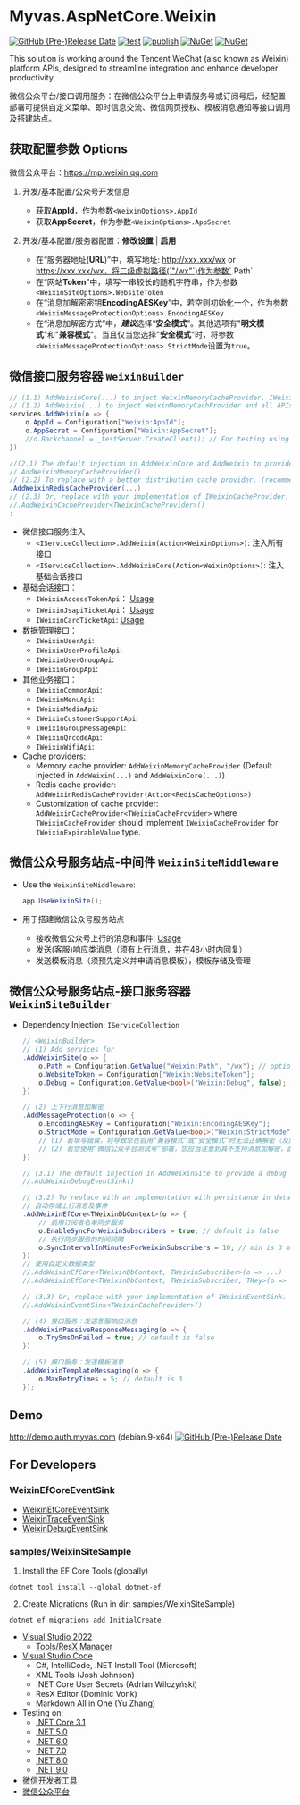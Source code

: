 # Myvas.AspNetCore.Weixin

[![GitHub (Pre-)Release Date](https://img.shields.io/github/release-date-pre/myvas/AspNetCore.Weixin?label=github)](https://github.com/myvas/AspNetCore.Weixin)
[![test](https://github.com/myvas/AspNetCore.Weixin/actions/workflows/test.yml/badge.svg)](https://github.com/myvas/AspNetCore.Weixin/actions/workflows/test.yml)
[![publish](https://github.com/myvas/AspNetCore.Weixin/actions/workflows/publish.yml/badge.svg)](https://github.com/myvas/AspNetCore.Weixin/actions/workflows/publish.yml)
[![NuGet](https://img.shields.io/nuget/v/Myvas.AspNetCore.Weixin.svg)](https://www.nuget.org/packages/Myvas.AspNetCore.Weixin)
[![NuGet](https://img.shields.io/nuget/vpre/Myvas.AspNetCore.Weixin.svg)](https://www.nuget.org/packages/Myvas.AspNetCore.Weixin)

This solution is working around the Tencent WeChat (also known as Weixin) platform APIs, designed to streamline integration and enhance developer productivity.

微信公众平台/接口调用服务：在微信公众平台上申请服务号或订阅号后，经配置部署可提供自定义菜单、即时信息交流、微信网页授权、模板消息通知等接口调用及搭建站点。

## 获取配置参数 Options

微信公众平台：https://mp.weixin.qq.com

1. 开发/基本配置/公众号开发信息

   - 获取**AppId**，作为参数`<WeixinOptions>.AppId`
   - 获取**AppSecret**，作为参数`<WeixinOptions>.AppSecret`

2. 开发/基本配置/服务器配置：**修改设置** | **启用**

   - 在“服务器地址(**URL**)”中，填写地址: http://xxx.xxx/wx or https://xxx.xxx/wx，将二级虚拟路径(`"/wx"`)作为参数`<WeixinSiteOptions>.Path`
   - 在“网站**Token**”中，填写一串较长的随机字符串，作为参数`<WeixinSiteOptions>.WebsiteToken`
   - 在“消息加解密密钥**EncodingAESKey**”中，若空则初始化一个，作为参数`<WeixinMessageProtectionOptions>.EncodingAESKey`
   - 在“消息加解密方式”中，***建议***选择“**安全模式**”。其他选项有"**明文模式**"和"**兼容模式**"。当且仅当您选择"**安全模式**"时，将参数`<WeixinMessageProtectionOptions>.StrictMode`设置为`true`。

## 微信接口服务容器 `WeixinBuilder`

```csharp
// (1.1) AddWeixinCore(...) to inject WeixinMemoryCacheProvider, IWeixinAccessTokenApi, IWeixinJsapiTicketApi, IWeixinCardTicketApi.
// (1.2) AddWeixin(...) to inject WeixinMemoryCachProvider and all APIs (see the list below).
services.AddWeixin(o => {
	o.AppId = Configuration["Weixin:AppId"];
	o.AppSecret = Configuration["Weixin:AppSecret"];
	//o.Backchannel = _testServer.CreateClient(); // For testing using a fake TestServer
})

//(2.1) The default injection in AddWeixinCore and AddWeixin to provide a memory cache provider implemented IWeixinCacheProvider as default.
//.AddWeixinMemoryCacheProvider() 
// (2.2) To replace with a better distribution cache provider. (recommended)
.AddWeixinRedisCacheProvider(...)
// (2.3) Or, replace with your implementation of IWeixinCacheProvider.
//.AddWeixinCacheProvider<TWeixinCacheProvider>()
;
```

- 微信接口服务注入
  - `<IServiceCollection>.AddWeixin(Action<WeixinOptions>)`: 注入所有接口
  - `<IServiceCollection>.AddWeixinCore(Action<WeixinOptions>)`: 注入基础会话接口
- 基础会话接口：
  - `IWeixinAccessTokenApi`： [Usage](docs/Usages/IWeixinAccessTokenApi.md)
  - `IWeixinJsapiTicketApi`： [Usage](docs/Usages/IWeixinJsapiTicketApi.md)
  - `IWeixinCardTicketApi`: [Usage](docs/Usages/IWeixinCardTicketApi.md)
- 数据管理接口：
  - `IWeixinUserApi`: 
  - `IWeixinUserProfileApi`: 
  - `IWeixinUserGroupApi`: 
  - `IWeixinGroupApi`: 
- 其他业务接口：
  - `IWeixinCommonApi`: 
  - `IWeixinMenuApi`: 
  - `IWeixinMediaApi`: 
  - `IWeixinCustomerSupportApi`: 
  - `IWeixinGroupMessageApi`: 
  - `IWeixinQrcodeApi`: 
  - `IWeixinWifiApi`: 
- Cache providers:
  - Memory cache provider: `AddWeixinMemoryCacheProvider` (Default injected in `AddWeixin(...)` and `AddWeixinCore(...)`)
  - Redis cache provider: `AddWeixinRedisCacheProvider(Action<RedisCacheOptions>)`
  - Customization of cache provider: `AddWeixinCacheProvider<TWeixinCacheProvider>` where `TWeixinCacheProvider` should implement `IWeixinCacheProvider` for `IWeixinExpirableValue` type.

## 微信公众号服务站点-中间件 `WeixinSiteMiddleware`

- Use the `WeixinSiteMiddleware`: 

	```csharp
	app.UseWeixinSite();
	```

- 用于搭建微信公众号服务站点
  - 接收微信公众号上行的消息和事件: [Usage](docs/Usages/WeixinEventSink.md)
  - 发送(客服)响应类消息（须有上行消息，并在48小时内回复）
  - 发送模板消息（须预先定义并申请消息模板），模板存储及管理

## 微信公众号服务站点-接口服务容器 `WeixinSiteBuilder`

- Dependency Injection: `IServiceCollection`

	```csharp
	// <WeixinBuilder>
  // (1) Add services for 
	.AddWeixinSite(o => {
		o.Path = Configuration.GetValue("Weixin:Path", "/wx"); // optional, default is "/wx"
		o.WebsiteToken = Configuration["Weixin:WebsiteToken"];
		o.Debug = Configuration.GetValue<bool>("Weixin:Debug", false); // optional, default is false (Do NOT allow `微信web开发者工具(wechatdevtools)` and other browsers to access)
	})
  
	// (2) 上下行消息加解密
	.AddMessageProtection(o => {
		o.EncodingAESKey = Configuration["Weixin:EncodingAESKey"];    
		o.StrictMode = Configuration.GetValue<bool>("Weixin:StrictMode", false); // default is false (compatible with ClearText)
		// (1) 若填写错误，将导致您在启用“兼容模式”或“安全模式”时无法正确解密（及加密）；
		// (2) 若您使用“微信公众平台测试号”部署，您应当注意到其不支持消息加解密，此时须用空字符串或不配置。
	})

  // (3.1) The default injection in AddWeixinSite to provide a debug output on received Weixin messages and events.
  //.AddWeixinDebugEventSink() 

  // (3.2) To replace with an implementation with persistance in database. 
	// 自动存储上行消息及事件
	.AddWeixinEfCore<TWeixinDbContext>(o => {
		// 启用订阅者名单同步服务
		o.EnableSyncForWeixinSubscribers = true; // default is false
		// 执行同步服务的时间间隔
		o.SyncIntervalInMinutesForWeixinSubscribers = 10; // min is 3 minutes
	})
	// 使用自定义数据类型
	//.AddWeixinEfCore<TWeixinDbContext, TWeixinSubscriber>(o => ...)
	//.AddWeixinEfCore<TWeixinDbContext, TWeixinSubscriber, TKey>(o => ...)

  // (3.3) Or, replace with your implementation of IWeixinEventSink.
  //.AddWeixinEventSink<TWeixinCacheProvider>()

	// (4) 接口服务：发送客服响应消息
	.AddWeixinPassiveResponseMessaging(o => {
		o.TrySmsOnFailed = true; // default is false
	})

	// (5) 接口服务：发送模板消息
	.AddWeixinTemplateMessaging(o => {
		o.MaxRetryTimes = 5; // default is 3
	});
	```
 
## Demo
http://demo.auth.myvas.com (debian.9-x64) [![GitHub (Pre-)Release Date](https://img.shields.io/github/release-date-pre/myvas/AspNetCore.Authentication.Demo?label=github)](https://github.com/myvas/AspNetCore.Authentication.Demo)

## For Developers
### WeixinEfCoreEventSink
- [WeixinEfCoreEventSink](src/EfCore/EventSinks/WeixinEfCoreEventSink.cs)
- [WeixinTraceEventSink](src/Site/EventSinks/WeixinTraceEventSink.cs)
- [WeixinDebugEventSink](src/Site/EventSinks/WeixinDebugEventSink.cs)

### samples/WeixinSiteSample
1. Install the EF Core Tools (globally)
```
dotnet tool install --global dotnet-ef
```
2. Create Migrations (Run in dir: samples/WeixinSiteSample)
```
dotnet ef migrations add InitialCreate
```

* [Visual Studio 2022](https://visualstudio.microsoft.com)  
  - [Tools/ResX Manager](https://marketplace.visualstudio.com/items?itemName=TomEnglert.ResXManager)
* [Visual Studio Code](https://code.visualstudio.com)
  - C#, IntelliCode, .NET Install Tool (Microsoft)
  - XML Tools (Josh Johnson)
  - .NET Core User Secrets (Adrian Wilczyński)
  - ResX Editor (Dominic Vonk)
  - Markdown All in One (Yu Zhang)
* Testing on:
  - [.NET Core 3.1](https://dotnet.microsoft.com/download/dotnet-core/3.1)
  - [.NET 5.0](https://dotnet.microsoft.com/download/dotnet-core/5.0)
  - [.NET 6.0](https://dotnet.microsoft.com/download/dotnet-core/6.0)
  - [.NET 7.0](https://dotnet.microsoft.com/download/dotnet-core/7.0)
  - [.NET 8.0](https://dotnet.microsoft.com/download/dotnet-core/8.0)
  - [.NET 9.0](https://dotnet.microsoft.com/download/dotnet-core/9.0)
* [微信开发者工具](https://mp.weixin.qq.com/debug/wxadoc/dev/devtools/download.html)
* [微信公众平台](https://mp.weixin.qq.com)
